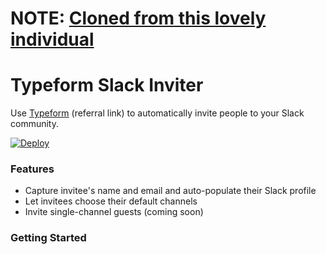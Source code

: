 # NOTE: [Cloned from this lovely individual](https://github.com/wr/typeform-slack-inviter)
# Typeform Slack Inviter

Use [Typeform](http://ssqt.co/CLsW) (referral link) to automatically invite people to your Slack community.

[![Deploy](https://www.herokucdn.com/deploy/button.svg)](https://heroku.com/deploy)

### Features

- Capture invitee's name and email and auto-populate their Slack profile
- Let invitees choose their default channels
- Invite single-channel guests (coming soon)

### Getting Started
